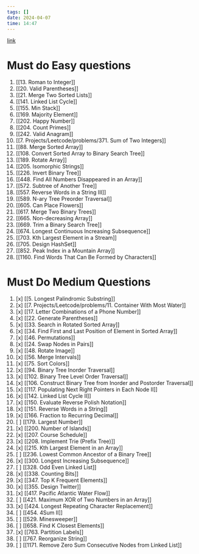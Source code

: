 ```yaml
---
tags: []
date: 2024-04-07
time: 14:47
---
```

[link](https://leetcode.com/discuss/career/449135/How-to-effectively-use-LeetCode-to-prepare-for-interviews)

# Must do Easy questions
1. [[13. Roman to Integer]]
2. [[20. Valid Parentheses]]
3. [[21. Merge Two Sorted Lists]]
4. [[141. Linked List Cycle]]
5. [[155. Min Stack]]
6. [[169. Majority Element]]
7. [[202. Happy Number]]
8. [[204. Count Primes]]
9. [[242. Valid Anagram]]
10. [[7. Projects/Leetcode/problems/371. Sum of Two Integers]]
11. [[88. Merge Sorted Array]]
12. [[108. Convert Sorted Array to Binary Search Tree]]
13. [[189. Rotate Array]]
14. [[205. Isomorphic Strings]]
15. [[226. Invert Binary Tree]]
16. [[448. Find All Numbers Disappeared in an Array]]
17. [[572. Subtree of Another Tree]]
18. [[557. Reverse Words in a String III]]
19. [[589. N-ary Tree Preorder Traversal]]
20. [[605. Can Place Flowers]]
21. [[617. Merge Two Binary Trees]]
22. [[665. Non-decreasing Array]]
23. [[669. Trim a Binary Search Tree]]
24. [[674. Longest Continuous Increasing Subsequence]]
25. [[703. Kth Largest Element in a Stream]]
26. [[705. Design HashSet]]
27. [[852. Peak Index in a Mountain Array]]
28. [[1160. Find Words That Can Be Formed by Characters]]
# Must Do Medium Questions
1. [x] [[5. Longest Palindromic Substring]]
2. [x] [[7. Projects/Leetcode/problems/11. Container With Most Water]]
3. [x] [[17. Letter Combinations of a Phone Number]]
4. [x] [[22. Generate Parentheses]]
5. [x] [[33. Search in Rotated Sorted Array]]
6. [x] [[34. Find First and Last Position of Element in Sorted Array]]
7. [x] [[46. Permutations]]
8. [x] [[24. Swap Nodes in Pairs]]
9. [x] [[48. Rotate Image]]
10. [x] [[56. Merge Intervals]]
11. [x] [[75. Sort Colors]]
12. [x] [[94. Binary Tree Inorder Traversal]]
13. [x] [[102. Binary Tree Level Order Traversal]]
14. [x] [[106. Construct Binary Tree from Inorder and Postorder Traversal]]
15. [x] [[117. Populating Next Right Pointers in Each Node II]]
16. [x] [[142. Linked List Cycle II]]
17. [x] [[150. Evaluate Reverse Polish Notation]]
18. [x] [[151. Reverse Words in a String]]
19. [x] [[166. Fraction to Recurring Decimal]]
20. [ ] [[179. Largest Number]]
21. [x] [[200. Number of Islands]]
22. [x] [[207. Course Schedule]]
23. [x] [[208. Implement Trie (Prefix Tree)]]
24. [x] [[215. Kth Largest Element in an Array]]
25. [ ] [[236. Lowest Common Ancestor of a Binary Tree]]
26. [x] [[300. Longest Increasing Subsequence]]
27. [ ] [[328. Odd Even Linked List]]
28. [x] [[338. Counting Bits]]
29. [x] [[347. Top K Frequent Elements]]
30. [x] [[355. Design Twitter]]
31. [x] [[417. Pacific Atlantic Water Flow]]
32. [ ] [[421. Maximum XOR of Two Numbers in an Array]]
33. [x] [[424. Longest Repeating Character Replacement]]
34. [ ] [[454. 4Sum II]]
35. [ ] [[529. Minesweeper]]
36. [ ] [[658. Find K Closest Elements]]
37. [x] [[763. Partition Labels]]
38. [ ] [[767. Reorganize String]]
39. [ ] [[1171. Remove Zero Sum Consecutive Nodes from Linked List]]